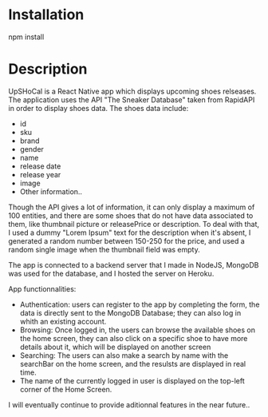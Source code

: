 # Installation
npm install

# Description
UpSHoCal is a React Native app which displays upcoming shoes relseases. The application uses the API "The Sneaker Database" taken from RapidAPI in order to display shoes data. The shoes data include:
  - id
  - sku
  - brand
  - gender
  - name
  - release date
  - release year
  - image
  - Other information..

Though the API gives a lot of information, it can only display a maximum of 100 entities, and there are some shoes that do not have data associated to them, like thumbnail picture or releasePrice or description. To deal with that, I used a dummy "Lorem Ipsum" text for the description when it's absent, I generated a random number between 150-250 for the price, and used a random single image when the thumbnail field was empty.

The app is connected to a backend server that I made in NodeJS, MongoDB was used for the database, and I hosted the server on Heroku.

App functionnalities:
  - Authentication: users can register to the app by completing the form, the data is directly sent to the MongoDB Database; they can also log in whith an existing account.
  - Browsing: Once logged in, the users can browse the available shoes on the home screen, they can also click on a specific shoe to have more details about it, which will be displayed on another screen
  - Searching: The users can also make a search by name with the searchBar on the home screen, and the resulsts are displayed in real time.
  - The name of the currently logged in user is displayed on the top-left corner of the Home Screen.

I will eventually continue to provide aditionnal features in the near future..
